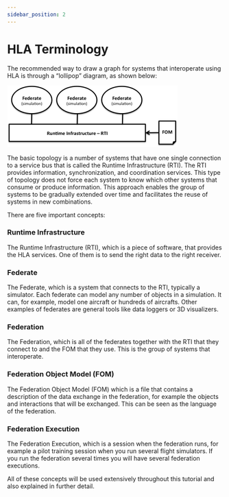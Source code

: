 ```yaml
---
sidebar_position: 2
---
```


# HLA Terminology

The recommended way to draw a graph for systems that interoperate using HLA is through a “lollipop” diagram, as shown below:

![The Topology of HLA](./img/2-hla_topology.png)

The basic topology is a number of systems that have one single connection to a service bus that is called the Runtime Infrastructure (RTI). The RTI provides information, synchronization, and coordination services. This type of topology does not force each system to know which other systems that consume or produce information. This approach enables the group of systems to be gradually extended over time and facilitates the reuse of systems in new combinations.

There are five important concepts:

### Runtime Infrastructure

The Runtime Infrastructure (RTI), which is a piece of software, that provides the HLA services. One of them is to send the right data to the right receiver.

### Federate

The Federate, which is a system that connects to the RTI, typically a simulator. Each federate can model any number of objects in a simulation. It can, for example, model one aircraft or hundreds of aircrafts. Other examples of federates are general tools like data loggers or 3D visualizers.

### Federation

The Federation, which is all of the federates together with the RTI that they connect to and the FOM that they use. This is the group of systems that interoperate.

### Federation Object Model (FOM)

The Federation Object Model (FOM) which is a file that contains a description of the data exchange in the federation, for example the objects and interactions that will be exchanged. This can be seen as the language of the federation.

### Federation Execution

The Federation Execution, which is a session when the federation runs, for example a pilot training session when you run several flight simulators. If you run the federation several times you will have several federation executions. 

All of these concepts will be used extensively throughout this tutorial and also explained in further detail.